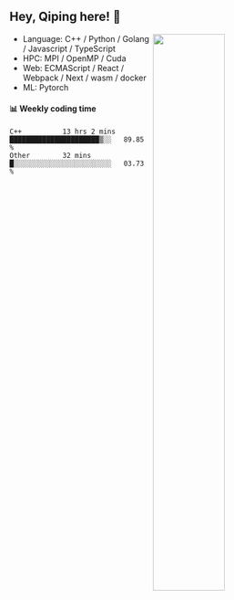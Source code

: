 

## Hey, Qiping here! :wave:

[<img align="right" width="50%" src="https://github-readme-stats.vercel.app/api?username=ppppqp&theme=dark&show_icons=true">](https://metrics.lecoq.io/ppppqp?template=classic)



-   Language: C++ / Python / Golang / Javascript / TypeScript
-   HPC: MPI / OpenMP / Cuda
-   Web: ECMAScript / React / Webpack / Next / wasm / docker
-   ML: Pytorch



#### :bar_chart: Weekly coding time

<!--START_SECTION:waka-->

```text
C++          13 hrs 2 mins   ██████████████████████▒░░   89.85 %
Other        32 mins         █░░░░░░░░░░░░░░░░░░░░░░░░   03.73 %
```

<!--END_SECTION:waka-->
